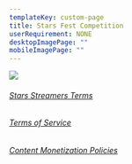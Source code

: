 ```yaml
---
templateKey: custom-page
title: Stars Fest Competition
userRequirement: NONE
desktopImagePage: ""
mobileImagePage: ""
---
```

![](/img/sf21-creatorprog-page-image_011722.png)

###### <a href="https://www.facebook.com/legal/stars_streamer_terms" target="_blank">Stars Streamers Terms</a>

###### <a href="https://www.facebook.com/legal/terms" target="_blank">Terms of Service</a>

###### <a href="https://www.facebook.com/business/help/1348682518563619?id=2520940424820218" target="_blank">Content Monetization Policies</a>